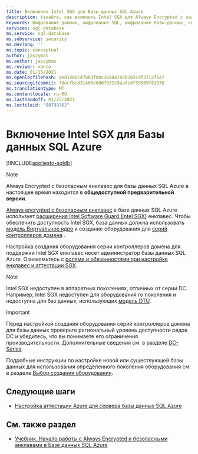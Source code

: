```yaml
---
title: Включение Intel SGX для Базы данных SQL Azure
description: Узнайте, как включить Intel SGX для Always Encrypted с защищенным енклавес в базе данных SQL Azure, выбрав создание оборудования с поддержкой SGX.
keywords: Шифрование данных, шифрование SQL, шифрование базы данных, конфиденциальные данные, Always Encrypted, безопасный енклавес, SGX, аттестация
services: sql-database
ms.service: sql-database
ms.subservice: security
ms.devlang: ''
ms.topic: conceptual
author: jaszymas
ms.author: jaszymas
ms.reviwer: vanto
ms.date: 01/15/2021
ms.openlocfilehash: ded1406c47bb3f00c366da7a5b28319f3712f8a7
ms.sourcegitcommit: 78ecfbc831405e8d0f932c9aafcdf59589f81978
ms.translationtype: MT
ms.contentlocale: ru-RU
ms.lasthandoff: 01/23/2021
ms.locfileid: "98733762"
---
```

# <a name="enable-intel-sgx-for-your-azure-sql-database"></a>Включение Intel SGX для Базы данных SQL Azure 

[!INCLUDE[appliesto-sqldb](../includes/appliesto-sqldb.md)]

> [!NOTE]
> Always Encrypted с безопасным енклавес для базы данных SQL Azure в настоящее время находится в **общедоступной предварительной версии**.

[Always encrypted с безопасным енклавес](/sql/relational-databases/security/encryption/always-encrypted-enclaves) в базе данных SQL Azure использует [расширения Intel Software Guard (Intel SGX)](https://itpeernetwork.intel.com/microsoft-azure-confidential-computing/) енклавес. Чтобы обеспечить доступность Intel SGX, база данных должна использовать [модель Виртуальное ядро](service-tiers-vcore.md) и создание оборудования для [серий контроллеров домена](service-tiers-vcore.md#dc-series) .

Настройка создания оборудования серии контроллеров домена для поддержки Intel SGX енклавес несет администратор базы данных SQL Azure. Ознакомьтесь с [ролями и обязанностями при настройке енклавес и аттестации SGX](always-encrypted-enclaves-plan.md#roles-and-responsibilities-when-configuring-sgx-enclaves-and-attestation).

> [!NOTE]
> Intel SGX недоступен в аппаратных поколениях, отличных от серии DC. Например, Intel SGX недоступен для оборудования го поколения и недоступна для баз данных, использующих [модель DTU](service-tiers-dtu.md).

> [!IMPORTANT]
> Перед настройкой создания оборудования серий контроллеров домена для базы данных проверьте региональный уровень доступности рядов DC и убедитесь, что вы понимаете его ограничения производительности. Дополнительные сведения см. в разделе [DC-Series](service-tiers-vcore.md#dc-series).

Подробные инструкции по настройке новой или существующей базы данных для использования определенного поколения оборудования см. в разделе [Выбор создания оборудования](service-tiers-vcore.md#selecting-a-hardware-generation).
   
## <a name="next-steps"></a>Следующие шаги

- [Настройка аттестации Azure для сервера базы данных SQL Azure](always-encrypted-enclaves-configure-attestation.md)

## <a name="see-also"></a>См. также раздел

- [Учебник. Начало работы с Always Encrypted и безопасными анклавами в Базе данных SQL Azure](always-encrypted-enclaves-getting-started.md)